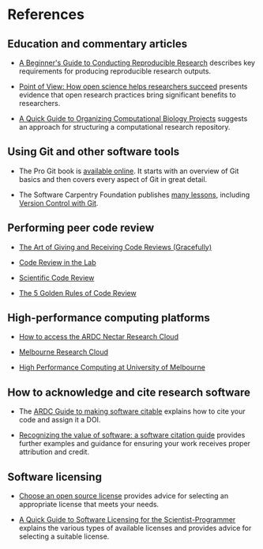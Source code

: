 # References

## Education and commentary articles

- [A Beginner's Guide to Conducting Reproducible Research](https://doi.org/10.1002/bes2.1801) describes key requirements for producing reproducible research outputs.

- [Point of View: How open science helps researchers succeed](https://doi.org/10.7554/eLife.16800) presents evidence that open research practices bring significant benefits to researchers.

- [A Quick Guide to Organizing Computational Biology Projects](https://doi.org/10.1371/journal.pcbi.1000424) suggests an approach for structuring a computational research repository.

## Using Git and other software tools

- The Pro Git book is [available online](https://git-scm.com/book).
  It starts with an overview of Git basics and then covers every aspect of Git in great detail.

- The Software Carpentry Foundation publishes [many lessons](https://software-carpentry.org/lessons/), including [Version Control with Git](https://swcarpentry.github.io/git-novice/).

## Performing peer code review

- [The Art of Giving and Receiving Code Reviews (Gracefully)](https://www.alexandra-hill.com/2018/06/25/the-art-of-giving-and-receiving-code-reviews/)

- [Code Review in the Lab](https://ropensci.org/blog/2018/11/29/codereview/)

- [Scientific Code Review](https://uwescience.github.io/neuroinformatics/2017/10/08/code-review.html)

- [The 5 Golden Rules of Code Review](https://www.semasoftware.com/blog/the-5-golden-rules-of-code-reviews)

## High-performance computing platforms

- [How to access the ARDC Nectar Research Cloud](https://ardc.edu.au/services/nectar-research-cloud/how-to-access-the-ardc-nectar-research-cloud/)

- [Melbourne Research Cloud](https://docs.cloud.unimelb.edu.au/)

- [High Performance Computing at University of Melbourne](https://dashboard.hpc.unimelb.edu.au/)

## How to acknowledge and cite research software

- The [ARDC Guide to making software citable](https://doi.org/10.5281/zenodo.5003989) explains how to cite your code and assign it a DOI.

- [Recognizing the value
of software: a software citation guide](https://doi.org/10.12688/f1000research.26932.2) provides further examples and guidance for ensuring your work receives proper attribution and credit.

## Software licensing

- [Choose an open source license](https://choosealicense.com/) provides advice for selecting an appropriate license that meets your needs.

- [A Quick Guide to Software Licensing for the Scientist-Programmer](https://doi.org/10.1371/journal.pcbi.1002598) explains the various types of available licenses and provides advice for selecting a suitable license.

